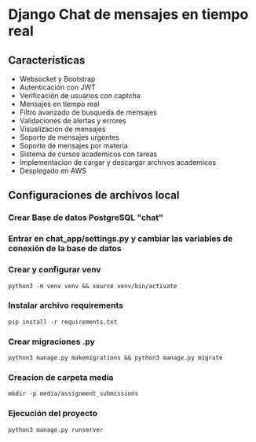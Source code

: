 # Django Chat de mensajes en tiempo real

## Características
- Websocket y Bootstrap
- Autenticación con JWT
- Verificación de usuarios con captcha
- Mensajes en tiempo real
- Filtro avanzado de busqueda de mensajes
- Validaciones de alertas y errores
- Visualización de mensajes
- Soporte de mensajes urgentes
- Soporte de mensajes por materia
- Sistema de cursos academicos con tareas
- Implementacion de cargar y descargar archivos academicos
- Desplegado en AWS

## Configuraciones de archivos local
### Crear Base de datos PostgreSQL "chat"
### Entrar en chat_app/settings.py y cambiar las variables de conexión de la base de datos
### Crear y configurar venv
```
python3 -m venv venv && source venv/bin/activate
```
### Instalar archivo requirements
```
pip install -r requirements.txt
```
### Crear migraciones .py
```
python3 manage.py makemigrations && python3 manage.py migrate
```
### Creacion de carpeta media
```
mkdir -p media/assignment_submissions
```
### Ejecución del proyecto
```
python3 manage.py runserver
```
